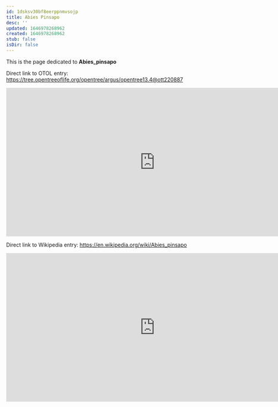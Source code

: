 ```yaml
---
id: 1dsksv30bf8eerppnmvsojp
title: Abies Pinsapo
desc: ''
updated: 1646978268962
created: 1646978268962
stub: false
isDir: false
---
```

This is the page dedicated to **Abies_pinsapo**


Direct link to OTOL entry: https://tree.opentreeoflife.org/opentree/argus/opentree13.4@ott220887



<html>
    <body>
    <iframe src="https://tree.opentreeoflife.org/opentree/argus/opentree13.4@ott220887"
    width="800" height="400" frameborder="0" allowfullscreen> </iframe>
    </body>
</html>
    


Direct link to Wikipedia entry: https://en.wikipedia.org/wiki/Abies_pinsapo



<html>
    <body>
    <iframe src="https://en.wikipedia.org/wiki/Abies_pinsapo"
    width="800" height="400" frameborder="0" allowfullscreen> </iframe>
    </body>
</html>
    
